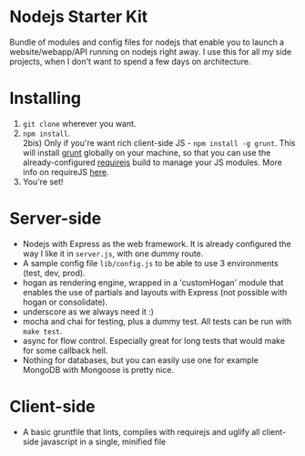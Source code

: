 Nodejs Starter Kit
================

Bundle of modules and config files for nodejs that enable you to launch a website/webapp/API running on nodejs right away. I use this for all my side projects, when I don't want to spend a few days on architecture.

# Installing
1) `git clone` wherever you want.  
2) `npm install`.  
2bis) Only if you're want rich client-side JS - `npm install -g grunt`. This will install [grunt](http://gruntjs.com/) globally on your machine, so that you can use the already-configured [requirejs](http://requirejs.org/) build to manage your JS modules. More info on requireJS [here](http://requirejs.org/).  
3) You're set!  


# Server-side
* Nodejs with Express as the web framework. It is already configured the way I like it in `server.js`, with one dummy route.
* A sample config file `lib/config.js` to be able to use 3 environments (test, dev, prod).
* hogan as rendering engine, wrapped in a 'customHogan' module that enables the use of partials and layouts with Express (not possible with hogan or consolidate).
* underscore as we always need it :)
* mocha and chai for testing, plus a dummy test. All tests can be run with `make test`.
* async for flow control. Especially great for long tests that would make for some callback hell.
* Nothing for databases, but you can easily use one for example MongoDB with Mongoose is pretty nice.


# Client-side
* A basic gruntfile that lints, compiles with requirejs and uglify all client-side javascript in a single, minified file
